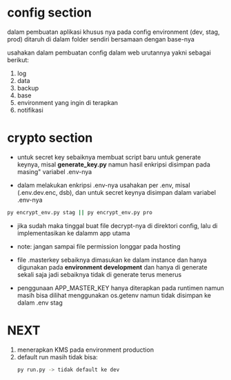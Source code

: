 # config section
dalam pembuatan aplikasi khusus nya pada config environment (dev, stag, prod) ditaruh di dalam folder sendiri bersamaan dengan base-nya

usahakan dalam pembuatan config dalam web urutannya yakni sebagai berikut:
1. log
2. data
3. backup
4. base
5. environment yang ingin di terapkan
6. notifikasi

# crypto section
* untuk secret key sebaiknya membuat script baru untuk generate keynya, misal **generate_key.py** namun hasil enkripsi disimpan pada masing" variabel .env-nya

* dalam melakukan enkripsi .env-nya usahakan per .env, misal (.env.dev.enc, dsb), dan untuk secret keynya disimpan dalam variabel .env-nya

```bash
py encrypt_env.py stag || py encrypt_env.py pro 
```

* jika sudah maka tinggal buat file decrypt-nya di direktori config, lalu di implementasikan ke dalamm app utama

* note: jangan sampai file permission longgar pada hosting

* file .masterkey sebaiknya dimasukan ke dalam instance dan hanya digunakan pada **environment development** dan hanya di generate sekali saja jadi sebaiknya tidak di generate terus menerus
* penggunaan APP_MASTER_KEY hanya diterapkan pada runtimen namun masih bisa dilihat menggunakan os.getenv namun tidak disimpan ke dalam .env stag

# NEXT
1. menerapkan KMS pada environment production
2. default run masih tidak bisa:
    ```bash
    py run.py -> tidak default ke dev
    ```
